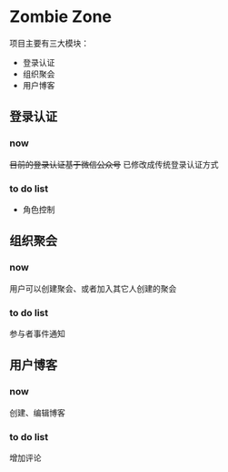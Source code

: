 # Zombie Zone
项目主要有三大模块：
* 登录认证
* 组织聚会
* 用户博客

## 登录认证
### now
~~目前的登录认证基于微信公众号~~
已修改成传统登录认证方式
### to do list
* 角色控制

## 组织聚会
### now
用户可以创建聚会、或者加入其它人创建的聚会
### to do list
参与者事件通知

## 用户博客
### now
创建、编辑博客

### to do list
增加评论
